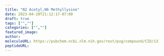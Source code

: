 ```yaml
---
title: "N2 Acetyl,N6 Methyllysine"
date: 2023-04-20T21:12:17-07:00
draft: true
tags: ["",""]
categories: ["",""]
featured_image: 
author: 
moleculeURL: https://pubchem.ncbi.nlm.nih.gov/rest/pug/compound/CID/131864122/record/SDF/?record_type=3d&response_type=display
peptideURL:
---
```

